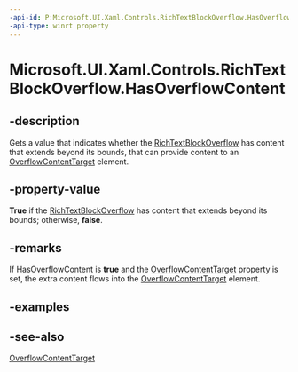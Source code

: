 ```yaml
---
-api-id: P:Microsoft.UI.Xaml.Controls.RichTextBlockOverflow.HasOverflowContent
-api-type: winrt property
---
```


<!-- Property syntax
public bool HasOverflowContent { get; }
-->

# Microsoft.UI.Xaml.Controls.RichTextBlockOverflow.HasOverflowContent

## -description
Gets a value that indicates whether the [RichTextBlockOverflow](richtextblockoverflow.md) has content that extends beyond its bounds, that can provide content to an [OverflowContentTarget](richtextblockoverflow_overflowcontenttarget.md) element.

## -property-value
**True** if the [RichTextBlockOverflow](richtextblockoverflow.md) has content that extends beyond its bounds; otherwise, **false**.

## -remarks
If HasOverflowContent is **true** and the [OverflowContentTarget](richtextblockoverflow_overflowcontenttarget.md) property is set, the extra content flows into the [OverflowContentTarget](richtextblockoverflow_overflowcontenttarget.md) element.

## -examples

## -see-also
[OverflowContentTarget](richtextblockoverflow_overflowcontenttarget.md)
